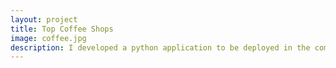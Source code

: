 ```yaml
---
layout: project
title: Top Coffee Shops
image: coffee.jpg
description: I developed a python application to be deployed in the command line, which will later be extended to an iOS app, which takes in your current city or zip code and delivers the top 5 coffee shops per Yelp review ratings. 
---
```

